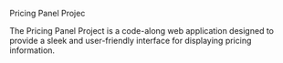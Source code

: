Pricing Panel Projec

The Pricing Panel Project is a code-along web application designed to provide a sleek and user-friendly interface for displaying pricing information.



  
